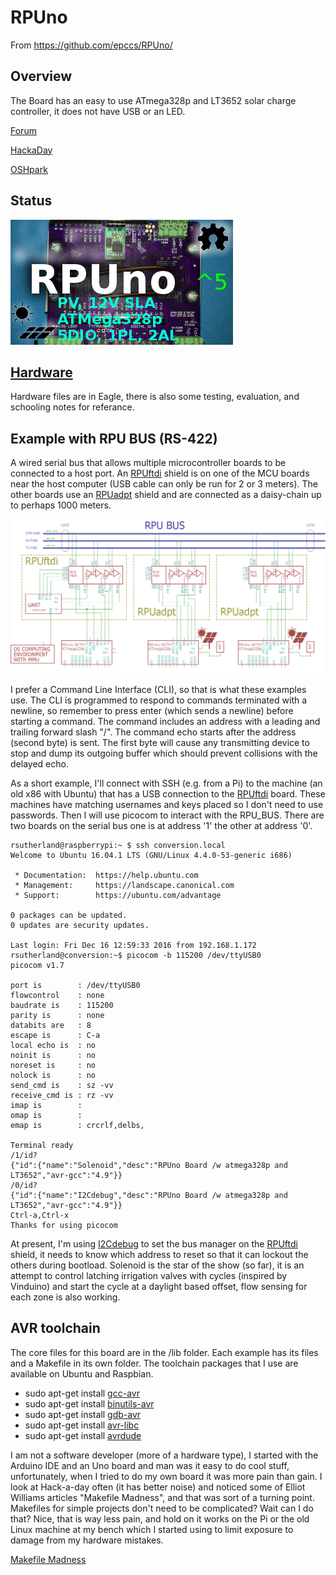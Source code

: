 # RPUno 

From <https://github.com/epccs/RPUno/>

## Overview

The Board has an easy to use ATmega328p and LT3652 solar charge controller, it does not have USB or an LED.

[Forum](http://rpubus.org/bb/viewforum.php?f=6)

[HackaDay](https://hackaday.io/project/12784-rpuno)

[OSHpark](https://oshpark.com/shared_projects/84emcdT8)

[1]: ./i2c-debug
[2]: https://github.com/epccs/RPUftdi
[3]: https://github.com/epccs/RPUadpt

## Status

![Status](https://raw.githubusercontent.com/epccs/RPUno/master/Hardware/status_icon.png "Status")

## [Hardware](./Hardware)

Hardware files are in Eagle, there is also some testing, evaluation, and schooling notes for referance.

## Example with RPU BUS (RS-422)

A wired serial bus that allows multiple microcontroller boards to be connected to a host port. An [RPUftdi][2] shield is on one of the MCU boards near the host computer (USB cable can only be run for 2 or 3 meters). The other boards use an [RPUadpt][3] shield and are connected as a daisy-chain up to perhaps 1000 meters. 

![MultiDrop](https://raw.githubusercontent.com/epccs/RPUno/master/Hardware/Documents/MultiDrop.png "RPUno MultiDrop")

I prefer a Command Line Interface (CLI), so that is what these examples use. The CLI is programmed to respond to commands terminated with a newline, so remember to press enter (which sends a newline) before starting a command. The command includes an address with a leading and trailing forward slash "/". The command echo starts after the address (second byte) is sent. The first byte will cause any transmitting device to stop and dump its outgoing buffer which should prevent collisions with the delayed echo. 

As a short example, I'll connect with SSH (e.g. from a Pi) to the machine (an old x86 with Ubuntu) that has a USB connection to the [RPUftdi][2] board. These machines have matching usernames and keys placed so I don't need to use passwords. Then I will use picocom to interact with the RPU_BUS. There are two boards on the serial bus one is at address '1' the other at address '0'.  

```
rsutherland@raspberrypi:~ $ ssh conversion.local
Welcome to Ubuntu 16.04.1 LTS (GNU/Linux 4.4.0-53-generic i686)

 * Documentation:  https://help.ubuntu.com
 * Management:     https://landscape.canonical.com
 * Support:        https://ubuntu.com/advantage

0 packages can be updated.
0 updates are security updates.

Last login: Fri Dec 16 12:59:33 2016 from 192.168.1.172
rsutherland@conversion:~$ picocom -b 115200 /dev/ttyUSB0
picocom v1.7

port is        : /dev/ttyUSB0
flowcontrol    : none
baudrate is    : 115200
parity is      : none
databits are   : 8
escape is      : C-a
local echo is  : no
noinit is      : no
noreset is     : no
nolock is      : no
send_cmd is    : sz -vv
receive_cmd is : rz -vv
imap is        :
omap is        :
emap is        : crcrlf,delbs,

Terminal ready
/1/id?
{"id":{"name":"Solenoid","desc":"RPUno Board /w atmega328p and LT3652","avr-gcc":"4.9"}}
/0/id?
{"id":{"name":"I2Cdebug","desc":"RPUno Board /w atmega328p and LT3652","avr-gcc":"4.9"}}
Ctrl-a,Ctrl-x 
Thanks for using picocom
```

At present, I'm using [I2Cdebug][1] to set the bus manager on the [RPUftdi][2] shield, it needs to know which address to reset so that it can lockout the others during bootload. Solenoid is the star of the show (so far), it is an attempt to control latching irrigation valves with cycles (inspired by Vinduino) and start the cycle at a daylight based offset, flow sensing for each zone is also working.  

## AVR toolchain

The core files for this board are in the /lib folder. Each example has its files and a Makefile in its own folder. The toolchain packages that I use are available on Ubuntu and Raspbian. 

* sudo apt-get install [gcc-avr]
* sudo apt-get install [binutils-avr]
* sudo apt-get install [gdb-avr]
* sudo apt-get install [avr-libc]
* sudo apt-get install [avrdude]
    
[gcc-avr]: http://packages.ubuntu.com/search?keywords=gcc-avr
[binutils-avr]: http://packages.ubuntu.com/search?keywords=binutils-avr
[gdb-avr]: http://packages.ubuntu.com/search?keywords=gdb-avr
[avr-libc]: http://packages.ubuntu.com/search?keywords=avr-libc
[avrdude]: http://packages.ubuntu.com/search?keywords=avrdude

I am not a software developer (more of a hardware type), I started with the Arduino IDE and an Uno board and man was it easy to do cool stuff, unfortunately, when I tried to do my own board it was more pain than gain. I look at Hack-a-day often (it has better noise) and noticed some of Elliot Williams articles "Makefile Madness", and that was sort of a turning point. Makefiles for simple projects don't need to be complicated? Wait can I do that? Nice, that is way less pain, and hold on it works on the Pi or the old Linux machine at my bench which I started using to limit exposure to damage from my hardware mistakes. 

[Makefile Madness](http://hackaday.com/2016/03/11/embed-with-elliot-march-makefile-madness/)


